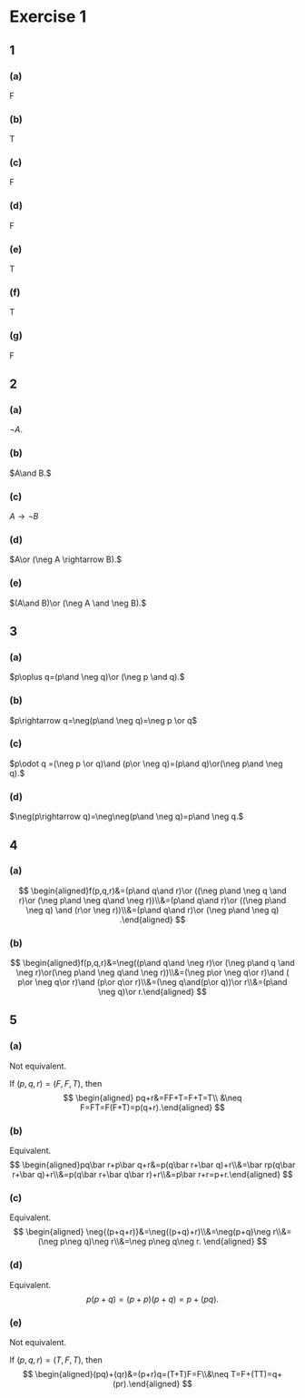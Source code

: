 # Exercise 1

## 1

### (a)

F

### (b)

T

### (c)

F

### (d)

F

### (e)

T

### (f)

T

### (g)

F

## 2

### (a)

$\neg A.$

### (b)

$A\and B.$

### (c)

$A\rightarrow \neg B$

### (d)

$A\or (\neg A \rightarrow B).$

### (e)

$(A\and B)\or (\neg A \and \neg B).$

## 3

### (a)

$p\oplus q=(p\and \neg q)\or (\neg p \and q).$

### (b)

$p\rightarrow q=\neg(p\and \neg q)=\neg p \or q$

### (c)

$p\odot q =(\neg p \or q)\and (p\or \neg q)=(p\and q)\or(\neg p\and \neg q).$

### (d)

$\neg(p\rightarrow q)=\neg\neg(p\and \neg q)=p\and \neg q.$

## 4

### (a)

$$
\begin{aligned}f(p,q,r)&=(p\and q\and r)\or ((\neg p\and \neg q \and r)\or (\neg p\and \neg q\and \neg r))\\&=(p\and q\and r)\or ((\neg p\and \neg q) \and (r\or \neg r))\\&=(p\and q\and r)\or (\neg p\and \neg q) .\end{aligned}
$$

### (b)

$$
\begin{aligned}f(p,q,r)&=\neg((p\and q\and \neg r)\or (\neg p\and q \and \neg r)\or(\neg p\and \neg q\and \neg r))\\&=(\neg p\or \neg q\or r)\and ( p\or \neg q\or r)\and (p\or q\or r)\\&=(\neg q\and(p\or q))\or r\\&=(p\and \neg q)\or r.\end{aligned}
$$

## 5

### (a)

Not equivalent. 

If $(p,q,r)=(F,F,T),$ then
$$
\begin{aligned}
pq+r&=FF+T=F+T=T\\
&\neq F=FT=F(F+T)=p(q+r).\end{aligned}
$$

### (b)

Equivalent.
$$
\begin{aligned}pq\bar r+p\bar q+r&=p(q\bar r+\bar q)+r\\&=\bar rp(q\bar r+\bar q)+r\\&=p(q\bar r+\bar q\bar r)+r\\&=p\bar r+r=p+r.\end{aligned}
$$

### (c)

Equivalent.
$$
\begin{aligned}
\neg{(p+q+r)}&=\neg((p+q)+r)\\&=\neg(p+q)\neg r\\&=(\neg p\neg q)\neg r\\&=\neg p\neg q\neg r.
\end{aligned}
$$

### (d)

Equivalent.
$$
p(p+q)=(p+p)(p+q)=p+(pq).
$$

### (e)

Not equivalent.

If $(p,q,r)=(T,F,T),$ then
$$
\begin{aligned}(pq)+(qr)&=(p+r)q=(T+T)F=F\\&\neq T=F+(TT)=q+(pr).\end{aligned}
$$

